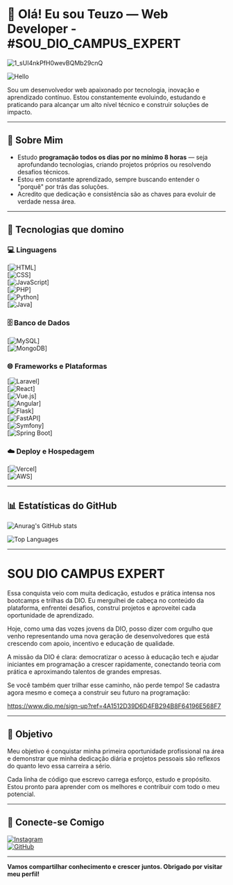 # 👋 Olá! Eu sou Teuzo — Web Developer - #SOU_DIO_CAMPUS_EXPERT

 


![1_sUI4nkPfH0wevBQMb29cnQ](https://github.com/user-attachments/assets/37ce95f3-6cd9-4452-b5c1-9ccba9caf84c)







![Hello](https://i.pinimg.com/originals/21/11/61/21116158daaeb1459b4ec0758505e1ad.gif)

Sou um desenvolvedor web apaixonado por tecnologia, inovação e aprendizado contínuo. Estou constantemente evoluindo, estudando e praticando para alcançar um alto nível técnico e construir soluções de impacto.

---

## 🧠 Sobre Mim

- Estudo **programação todos os dias por no mínimo 8 horas** — seja aprofundando tecnologias, criando projetos próprios ou resolvendo desafios técnicos.
- Estou em constante aprendizado, sempre buscando entender o "porquê" por trás das soluções.
- Acredito que dedicação e consistência são as chaves para evoluir de verdade nessa área.

---

## 🚀 Tecnologias que domino

### 💻 Linguagens

[![HTML](https://img.shields.io/badge/HTML5-E34F26?style=for-the-badge&logo=html5&logoColor=white)]  
[![CSS](https://img.shields.io/badge/CSS3-1572B6?style=for-the-badge&logo=css3&logoColor=white)]  
[![JavaScript](https://img.shields.io/badge/JavaScript-F7DF1E?style=for-the-badge&logo=javascript&logoColor=black)]  
[![PHP](https://img.shields.io/badge/PHP-777BB4?style=for-the-badge&logo=php&logoColor=white)]  
[![Python](https://img.shields.io/badge/Python-3776AB?style=for-the-badge&logo=python&logoColor=white)]  
[![Java](https://img.shields.io/badge/Java-007396?style=for-the-badge&logo=java&logoColor=white)]  

### 🗄️ Banco de Dados

[![MySQL](https://img.shields.io/badge/MySQL-4479A1?style=for-the-badge&logo=mysql&logoColor=white)]  
[![MongoDB](https://img.shields.io/badge/MongoDB-47A248?style=for-the-badge&logo=mongodb&logoColor=white)]  

### 🌐 Frameworks e Plataformas

[![Laravel](https://img.shields.io/badge/Laravel-FF2D20?style=for-the-badge&logo=laravel&logoColor=white)]  
[![React](https://img.shields.io/badge/React-61DAFB?style=for-the-badge&logo=react&logoColor=black)]  
[![Vue.js](https://img.shields.io/badge/Vue.js-35495E?style=for-the-badge&logo=vue.js&logoColor=4FC08D)]  
[![Angular](https://img.shields.io/badge/Angular-DD0031?style=for-the-badge&logo=angular&logoColor=white)]  
[![Flask](https://img.shields.io/badge/Flask-000000?style=for-the-badge&logo=flask&logoColor=white)]  
[![FastAPI](https://img.shields.io/badge/FastAPI-009688?style=for-the-badge&logo=fastapi&logoColor=white)]  
[![Symfony](https://img.shields.io/badge/Symfony-000000?style=for-the-badge&logo=symfony&logoColor=white)]  
[![Spring Boot](https://img.shields.io/badge/Spring%20Boot-6DB33F?style=for-the-badge&logo=spring-boot&logoColor=white)]  

### ☁️ Deploy e Hospedagem

[![Vercel](https://img.shields.io/badge/Vercel-000000?style=for-the-badge&logo=vercel&logoColor=white)]  
[![AWS](https://img.shields.io/badge/AWS-232F3E?style=for-the-badge&logo=amazon-aws&logoColor=white)]  

---

## 📊 Estatísticas do GitHub

![Anurag's GitHub stats](https://github-readme-stats.vercel.app/api?teuzowebdeveloper9=anuraghazra&show_icons=true&theme=radical)

![Top Languages](https://github-readme-stats.vercel.app/api/top-langs/?username=teuzowebdeveloper9&layout=compact&theme=radical)

---
# SOU DIO CAMPUS EXPERT

Essa conquista veio com muita dedicação, estudos e prática intensa nos bootcamps e trilhas da DIO. Eu mergulhei de cabeça no conteúdo da plataforma, enfrentei desafios, construí projetos e aproveitei cada oportunidade de aprendizado.

Hoje, como uma das vozes jovens da DIO, posso dizer com orgulho que venho representando uma nova geração de desenvolvedores que está crescendo com apoio, incentivo e educação de qualidade.

A missão da DIO é clara: democratizar o acesso à educação tech e ajudar iniciantes em programação a crescer rapidamente, conectando teoria com prática e aproximando talentos de grandes empresas.

Se você também quer trilhar esse caminho, não perde tempo! Se cadastra agora mesmo e começa a construir seu futuro na programação:

https://www.dio.me/sign-up?ref=4A1512D39D6D4FB294B8F64196E568F7


---

## 🎯 Objetivo

Meu objetivo é conquistar minha primeira oportunidade profissional na área e demonstrar que minha dedicação diária e projetos pessoais são reflexos do quanto levo essa carreira a sério.

Cada linha de código que escrevo carrega esforço, estudo e propósito. Estou pronto para aprender com os melhores e contribuir com todo o meu potencial.

---

## 🤝 Conecte-se Comigo

[![Instagram](https://img.shields.io/badge/Instagram-E4405F?style=for-the-badge&logo=instagram&logoColor=white)](https://www.instagram.com/teteu.dev/)  
[![GitHub](https://img.shields.io/badge/GitHub-black?style=for-the-badge&logo=github)](https://github.com/teuzowebdeveloper9)

---

**Vamos compartilhar conhecimento e crescer juntos. Obrigado por visitar meu perfil!**
